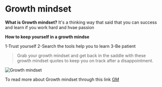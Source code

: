 # Growth mindset

**What is Growth mindset?**
It's a thinking way that said that you can success and learn if you work hard and hvae passion


 **How to keep yourself in a growth mindse**
 
1-Trust yourself
2-Search the tools help you to learn
3-Be patient

>Grab your growth mindset and get back in the saddle with these growth mindset quotes to keep you on track after a disappointment.


![Growth mindset](https://www.thegrowthcoach.com/atlanta/wp-content/uploads/2020/07/Growth-Mindset_1020.jpg)


To read more about Growth mindset  through this link [GM](https://www.atlassian.com/blog/inside-atlassian/growth-mindset)
